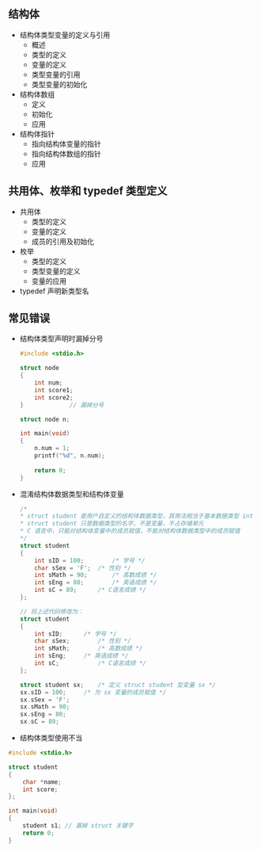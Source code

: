 ## 结构体

- 结构体类型变量的定义与引用
  - 概述
  - 类型的定义
  - 变量的定义
  - 类型变量的引用
  - 类型变量的初始化
- 结构体数组
  - 定义
  - 初始化
  - 应用
- 结构体指针
  - 指向结构体变量的指针
  - 指向结构体数组的指针
  - 应用

## 共用体、枚举和 typedef 类型定义

- 共用体
  - 类型的定义
  - 变量的定义
  - 成员的引用及初始化
- 枚举
  - 类型的定义
  - 类型变量的定义
  - 变量的应用
- typedef 声明新类型名

## 常见错误

- 结构体类型声明时漏掉分号

  ```c
  #include <stdio.h>
  
  struct node
  {
      int num;
      int score1;
      int score2;
  }				// 漏掉分号
  
  struct node n;
  
  int main(void)
  {
      n.num = 1;
      printf("%d", n.num);
      
      return 0;
  }
  ```

- 混淆结构体数据类型和结构体变量

  ```c
  /*
  *	struct student 是用户自定义的结构体数据类型，其用法相当于基本数据类型 int
  *	struct student 只是数据类型的名字，不是变量，不占存储单元
  *	C 语言中，只能对结构体变量中的成员赋值，不能对结构体数据类型中的成员赋值
  */
  struct student
  {
      int sID = 100;		/* 学号 */
      char sSex = 'F';	/* 性别 */
      int sMath = 90;		/* 高数成绩 */
      int sEng = 80;		/* 英语成绩 */
      int sC = 89;		/* C语言成绩 */
  };
  
  // 将上述代码修改为：
  struct student
  {
      int sID;		/* 学号 */
      char sSex;		/* 性别 */
      int sMath;		/* 高数成绩 */
      int sEng;		/* 英语成绩 */
      int sC;			/* C语言成绩 */
  };
  
  struct student sx;	/* 定义 struct student 型变量 sx */
  sx.sID = 100;		/* 为 sx 变量的成员赋值 */
  sx.sSex = 'F';
  sx.sMath = 90;
  sx.sEng = 80;
  sx.sC = 89;
  ```

- 结构体类型使用不当

```c
#include <stdio.h>

struct student
{
	char *name;
    int score;
};

int main(void)
{
    student s1;	// 漏掉 struct 关键字
    return 0;
}
```
